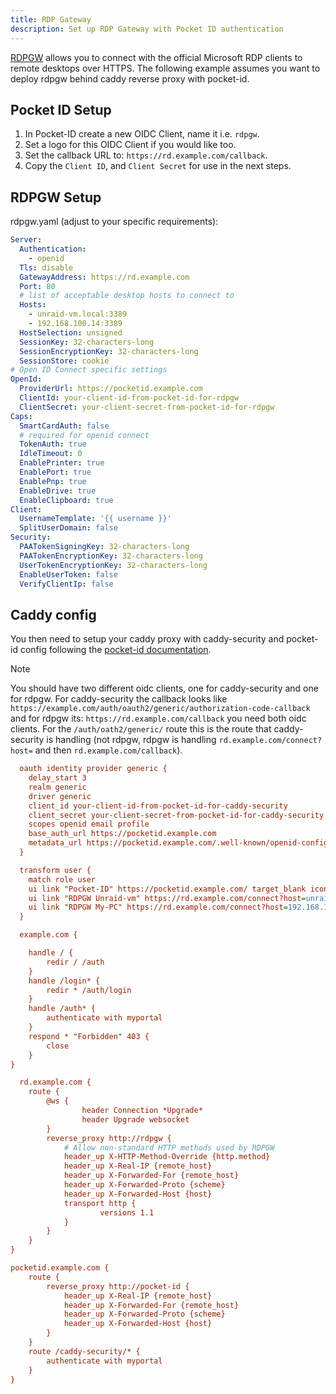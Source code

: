 ```yaml
---
title: RDP Gateway
description: Set up RDP Gateway with Pocket ID authentication
---
```


[RDPGW](https://github.com/bolkedebruin/rdpgw) allows you to connect with the official Microsoft RDP clients to remote desktops over HTTPS.
The following example assumes you want to deploy rdpgw behind caddy reverse proxy with pocket-id.

## Pocket ID Setup

1. In Pocket-ID create a new OIDC Client, name it i.e. `rdpgw`.
2. Set a logo for this OIDC Client if you would like too.
3. Set the callback URL to: `https://rd.example.com/callback`.
4. Copy the `Client ID`, and `Client Secret` for use in the next steps.

## RDPGW Setup

rdpgw.yaml (adjust to your specific requirements):

```yaml
Server:
  Authentication:
    - openid
  Tls: disable
  GatewayAddress: https://rd.example.com
  Port: 80
  # list of acceptable desktop hosts to connect to
  Hosts:
    - unraid-vm.local:3389
    - 192.168.100.14:3389
  HostSelection: unsigned
  SessionKey: 32-characters-long
  SessionEncryptionKey: 32-characters-long
  SessionStore: cookie
# Open ID Connect specific settings
OpenId:
  ProviderUrl: https://pocketid.example.com
  ClientId: your-client-id-from-pocket-id-for-rdpgw
  ClientSecret: your-client-secret-from-pocket-id-for-rdpgw
Caps:
  SmartCardAuth: false
  # required for openid connect
  TokenAuth: true
  IdleTimeout: 0
  EnablePrinter: true
  EnablePort: true
  EnablePnp: true
  EnableDrive: true
  EnableClipboard: true
Client:
  UsernameTemplate: '{{ username }}'
  SplitUserDomain: false
Security:
  PAATokenSigningKey: 32-characters-long
  PAATokenEncryptionKey: 32-characters-long
  UserTokenEncryptionKey: 32-characters-long
  EnableUserToken: false
  VerifyClientIp: false
```

## Caddy config

You then need to setup your caddy proxy with caddy-security and pocket-id config following the [pocket-id documentation](https://pocket-id.org/docs/guides/proxy-services#caddy).

> [!NOTE]
> You should have two different oidc clients, one for caddy-security and one for rdpgw. For caddy-security the callback looks like `https://example.com/auth/oauth2/generic/authorization-code-callback` and for rdpgw its: `https://rd.example.com/callback` you need both oidc clients. For the `/auth/oath2/generic/` route this is the route that caddy-security is handling (not rdpgw, rdpgw is handling `rd.example.com/connect?host=` and then `rd.example.com/callback`).

```ini
  oauth identity provider generic {
    delay_start 3
    realm generic
    driver generic
    client_id your-client-id-from-pocket-id-for-caddy-security
    client_secret your-client-secret-from-pocket-id-for-caddy-security
    scopes openid email profile
    base_auth_url https://pocketid.example.com
    metadata_url https://pocketid.example.com/.well-known/openid-configuration
  }

  transform user {
    match role user
    ui link "Pocket-ID" https://pocketid.example.com/ target_blank icon "las la-id-card"
    ui link "RDPGW Unraid-vm" https://rd.example.com/connect?host=unraid-vm.local%3A3389 target_blank icon "las la-desktop"
    ui link "RDPGW My-PC" https://rd.example.com/connect?host=192.168.100.14%3A3389 target_blank icon "las la-desktop"
  }

  example.com {

	handle / {
		redir / /auth
	}
	handle /login* {
		redir * /auth/login
	}
	handle /auth* {
		authenticate with myportal
	}
	respond * "Forbidden" 403 {
		close
	}
}

  rd.example.com {
	route {
		@ws {
				header Connection *Upgrade*
				header Upgrade websocket
		}
		reverse_proxy http://rdpgw {
			# Allow non-standard HTTP methods used by RDPGW
			header_up X-HTTP-Method-Override {http.method}
			header_up X-Real-IP {remote_host}
			header_up X-Forwarded-For {remote_host}
			header_up X-Forwarded-Proto {scheme}
			header_up X-Forwarded-Host {host}
			transport http {
					versions 1.1
			}
		}
	}
}

pocketid.example.com {
	route {
		reverse_proxy http://pocket-id {
			header_up X-Real-IP {remote_host}
			header_up X-Forwarded-For {remote_host}
			header_up X-Forwarded-Proto {scheme}
			header_up X-Forwarded-Host {host}
		}
	}
	route /caddy-security/* {
		authenticate with myportal
	}
}
```
